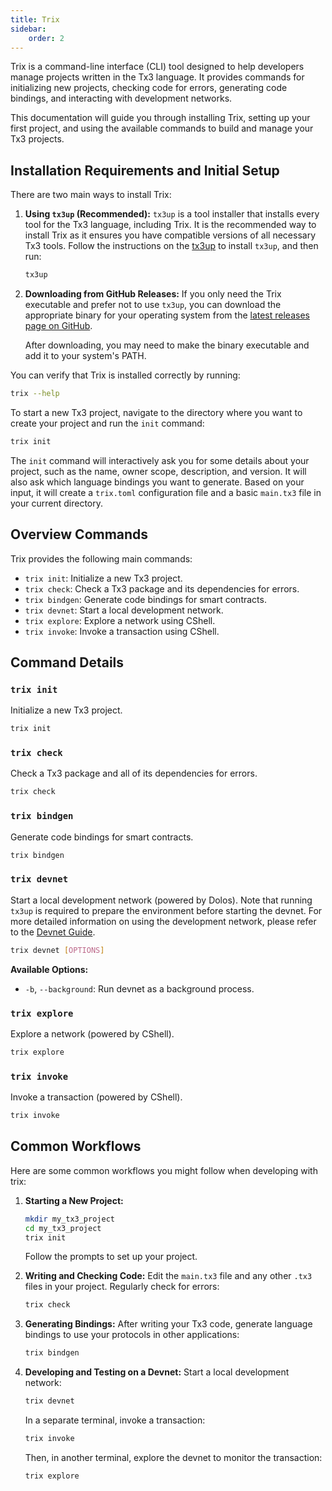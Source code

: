 ```yaml
---
title: Trix
sidebar:
    order: 2
---
```


Trix is a command-line interface (CLI) tool designed to help developers manage projects written in the Tx3 language. It provides commands for initializing new projects, checking code for errors, generating code bindings, and interacting with development networks.

This documentation will guide you through installing Trix, setting up your first project, and using the available commands to build and manage your Tx3 projects.

## Installation Requirements and Initial Setup

There are two main ways to install Trix:

1.  **Using `tx3up` (Recommended):**
    `tx3up` is a tool installer that installs every tool for the Tx3 language, including Trix. It is the recommended way to install Trix as it ensures you have compatible versions of all necessary Tx3 tools. Follow the instructions on the [tx3up](/tx3/tooling/up) to install `tx3up`, and then run:

    ```sh
    tx3up
    ```

2.  **Downloading from GitHub Releases:**
    If you only need the Trix executable and prefer not to use `tx3up`, you can download the appropriate binary for your operating system from the [latest releases page on GitHub](https://github.com/tx3-lang/trix/releases).

    After downloading, you may need to make the binary executable and add it to your system's PATH.

You can verify that Trix is installed correctly by running:

```sh
trix --help
```

To start a new Tx3 project, navigate to the directory where you want to create your project and run the `init` command:

```sh
trix init
```

The `init` command will interactively ask you for some details about your project, such as the name, owner scope, description, and version. It will also ask which language bindings you want to generate. Based on your input, it will create a `trix.toml` configuration file and a basic `main.tx3` file in your current directory.

## Overview Commands

Trix provides the following main commands:

*   `trix init`: Initialize a new Tx3 project.
*   `trix check`: Check a Tx3 package and its dependencies for errors.
*   `trix bindgen`: Generate code bindings for smart contracts.
*   `trix devnet`: Start a local development network.
*   `trix explore`: Explore a network using CShell.
*   `trix invoke`: Invoke a transaction using CShell.

## Command Details

### `trix init`

Initialize a new Tx3 project.

```sh
trix init
```


### `trix check`

Check a Tx3 package and all of its dependencies for errors.

```sh
trix check
```


### `trix bindgen`

Generate code bindings for smart contracts.

```sh
trix bindgen
```


### `trix devnet`

Start a local development network (powered by Dolos). Note that running `tx3up` is required to prepare the environment before starting the devnet. For more detailed information on using the development network, please refer to the [Devnet Guide](/tx3/tooling/devnet).

```sh
trix devnet [OPTIONS]
```

**Available Options:**

*   `-b`, `--background`: Run devnet as a background process.


### `trix explore`

Explore a network (powered by CShell).

```sh
trix explore
```


### `trix invoke`

Invoke a transaction (powered by CShell).

```sh
trix invoke
```


## Common Workflows

Here are some common workflows you might follow when developing with trix:

1.  **Starting a New Project:**
    ```sh
    mkdir my_tx3_project
    cd my_tx3_project
    trix init
    ```
    Follow the prompts to set up your project.

2.  **Writing and Checking Code:**
    Edit the `main.tx3` file and any other `.tx3` files in your project. Regularly check for errors:
    ```sh
    trix check
    ```

3.  **Generating Bindings:**
    After writing your Tx3 code, generate language bindings to use your protocols in other applications:
    ```sh
    trix bindgen
    ```

4.  **Developing and Testing on a Devnet:**
    Start a local development network:
    ```sh
    trix devnet
    ```

    In a separate terminal, invoke a transaction:
    ```sh
    trix invoke
    ```

    Then, in another terminal, explore the devnet to monitor the transaction:
    ```sh
    trix explore
    ```
